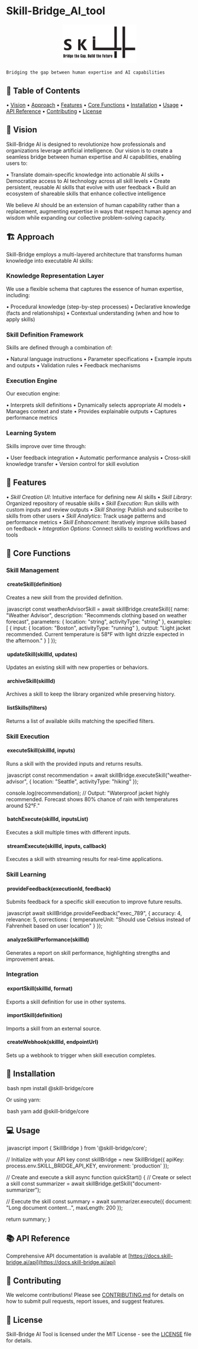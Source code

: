 # Skill-Bridge_AI_tool

<p align="center">
  <img src="Assets/logo.png" alt="Skill-Bridge Logo" width="200"/>
</p>

	⁠Bridging the gap between human expertise and AI capabilities

## 📖 Table of Contents

•⁠  ⁠[Vision](#vision)
•⁠  ⁠[Approach](#approach)
•⁠  ⁠[Features](#features)
•⁠  ⁠[Core Functions](#core-functions)
•⁠  ⁠[Installation](#installation)
•⁠  ⁠[Usage](#usage)
•⁠  ⁠[API Reference](#api-reference)
•⁠  ⁠[Contributing](#contributing)
•⁠  ⁠[License](#license)

## 🔭 Vision

Skill-Bridge AI is designed to revolutionize how professionals and organizations leverage artificial intelligence. Our vision is to create a seamless bridge between human expertise and AI capabilities, enabling users to:

•⁠  ⁠Translate domain-specific knowledge into actionable AI skills
•⁠  ⁠Democratize access to AI technology across all skill levels
•⁠  ⁠Create persistent, reusable AI skills that evolve with user feedback
•⁠  ⁠Build an ecosystem of shareable skills that enhance collective intelligence

We believe AI should be an extension of human capability rather than a replacement, augmenting expertise in ways that respect human agency and wisdom while expanding our collective problem-solving capacity.

## 🏗️ Approach

Skill-Bridge employs a multi-layered architecture that transforms human knowledge into executable AI skills:

### Knowledge Representation Layer

We use a flexible schema that captures the essence of human expertise, including:

•⁠  ⁠Procedural knowledge (step-by-step processes)
•⁠  ⁠Declarative knowledge (facts and relationships)
•⁠  ⁠Contextual understanding (when and how to apply skills)

### Skill Definition Framework

Skills are defined through a combination of:

•⁠  ⁠Natural language instructions
•⁠  ⁠Parameter specifications
•⁠  ⁠Example inputs and outputs
•⁠  ⁠Validation rules
•⁠  ⁠Feedback mechanisms

### Execution Engine

Our execution engine:

•⁠  ⁠Interprets skill definitions
•⁠  ⁠Dynamically selects appropriate AI models
•⁠  ⁠Manages context and state
•⁠  ⁠Provides explainable outputs
•⁠  ⁠Captures performance metrics

### Learning System

Skills improve over time through:

•⁠  ⁠User feedback integration
•⁠  ⁠Automatic performance analysis
•⁠  ⁠Cross-skill knowledge transfer
•⁠  ⁠Version control for skill evolution

## 🌟 Features

•⁠  ⁠*Skill Creation UI*: Intuitive interface for defining new AI skills
•⁠  ⁠*Skill Library*: Organized repository of reusable skills
•⁠  ⁠*Skill Execution*: Run skills with custom inputs and review outputs
•⁠  ⁠*Skill Sharing*: Publish and subscribe to skills from other users
•⁠  ⁠*Skill Analytics*: Track usage patterns and performance metrics
•⁠  ⁠*Skill Enhancement*: Iteratively improve skills based on feedback
•⁠  ⁠*Integration Options*: Connect skills to existing workflows and tools

## 🧠 Core Functions

### Skill Management

#### ⁠ createSkill(definition) ⁠

Creates a new skill from the provided definition.

⁠ javascript
const weatherAdvisorSkill = await skillBridge.createSkill({
  name: "Weather Advisor",
  description: "Recommends clothing based on weather forecast",
  parameters: {
    location: "string",
    activityType: "string"
  },
  examples: [
    {
      input: { location: "Boston", activityType: "running" },
      output: "Light jacket recommended. Current temperature is 58°F with light drizzle expected in the afternoon."
    }
  ]
});
 ⁠

#### ⁠ updateSkill(skillId, updates) ⁠

Updates an existing skill with new properties or behaviors.

#### ⁠ archiveSkill(skillId) ⁠

Archives a skill to keep the library organized while preserving history.

#### ⁠ listSkills(filters) ⁠

Returns a list of available skills matching the specified filters.

### Skill Execution

#### ⁠ executeSkill(skillId, inputs) ⁠

Runs a skill with the provided inputs and returns results.

⁠ javascript
const recommendation = await skillBridge.executeSkill("weather-advisor", {
  location: "Seattle",
  activityType: "hiking"
});

console.log(recommendation);
// Output: "Waterproof jacket highly recommended. Forecast shows 80% chance of rain with temperatures around 52°F."
 ⁠

#### ⁠ batchExecute(skillId, inputsList) ⁠

Executes a skill multiple times with different inputs.

#### ⁠ streamExecute(skillId, inputs, callback) ⁠

Executes a skill with streaming results for real-time applications.

### Skill Learning

#### ⁠ provideFeedback(executionId, feedback) ⁠

Submits feedback for a specific skill execution to improve future results.

⁠ javascript
await skillBridge.provideFeedback("exec_789", {
  accuracy: 4,
  relevance: 5,
  corrections: {
    temperatureUnit: "Should use Celsius instead of Fahrenheit based on user location"
  }
});
 ⁠

#### ⁠ analyzeSkillPerformance(skillId) ⁠

Generates a report on skill performance, highlighting strengths and improvement areas.

### Integration

#### ⁠ exportSkill(skillId, format) ⁠

Exports a skill definition for use in other systems.

#### ⁠ importSkill(definition) ⁠

Imports a skill from an external source.

#### ⁠ createWebhook(skillId, endpointUrl) ⁠

Sets up a webhook to trigger when skill execution completes.

## 🚀 Installation

⁠ bash
npm install @skill-bridge/core
 ⁠

Or using yarn:

⁠ bash
yarn add @skill-bridge/core
 ⁠

## 💻 Usage

⁠ javascript
import { SkillBridge } from '@skill-bridge/core';

// Initialize with your API key
const skillBridge = new SkillBridge({
  apiKey: process.env.SKILL_BRIDGE_API_KEY,
  environment: 'production'
});

// Create and execute a skill
async function quickStart() {
  // Create or select a skill
  const summarizer = await skillBridge.getSkill("document-summarizer");
  
  // Execute the skill
  const summary = await summarizer.execute({
    document: "Long document content...",
    maxLength: 200
  });
  
  return summary;
}
 ⁠

## 📚 API Reference

Comprehensive API documentation is available at [https://docs.skill-bridge.ai/api](https://docs.skill-bridge.ai/api)

## 🤝 Contributing

We welcome contributions! Please see [CONTRIBUTING.md](CONTRIBUTING.md) for details on how to submit pull requests, report issues, and suggest features.

## 📄 License

Skill-Bridge AI Tool is licensed under the MIT License - see the [LICENSE](LICENSE) file for details.

